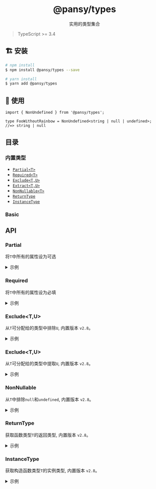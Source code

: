 <h1 align="center">
  @pansy/types
</h1>

<div align="center">
  实用的类型集合
</div>

> TypeScript >= 3.4

## 🏗 安装

```sh
# npm install
$ npm install @pansy/types --save

# yarn install
$ yarn add @pansy/types
```

## 🔨 使用

```
import { NonUndefined } from '@pansy/types';

type FooWithoutRainbow = NonUndefined<string | null | undefined>;
//=> string | null
```

## 目录

### 内置类型
- [`Partial<T>`](#Partial<T>)
- [`Required<T>`](#Required<T>)
- [`Exclude<T,U>`](#Exclude<T,U>)
- [`Extract<T,U>`](#Extract<T,U>)
- [`NonNullable<T>`](#NonNullable<T>)
- [`ReturnType`](#ReturnType<T>)
- [`InstanceType`](#InstanceType<T>)

### Basic


## API

### Partial<T> 

将`T`中所有的属性设为可选

<details>
  <summary>
    示例
  </summary>

  ```ts
  interface NodeConfig {
    appName: string;
    port: number;
  }
  // Expect: { appName?: string; port?: number; }
  Partial<NodeConfig>;
  ```
</details>

### Required<T> 

将`T`中所有的属性设为必填

<details>
  <summary>
    示例
  </summary>

  ```ts
  interface NodeConfig {
    appName?: string;
    port?: number;
  }
  // Expect: { appName: string; port: number; }
  Required<NodeConfig>;
  ```
</details>

### Exclude<T,U>

从`T`可分配给的类型中排除`U`, 内置版本 `v2.8`。

<details>
  <summary>
    示例
  </summary>

  ```ts
  // Expect: 'b' | 'd'
  Exclude<"a" | "b" | "c" | "d", "a" | "c" | "f">;
  ```
</details>

### Exclude<T,U>

从`T`可分配给的类型中提取`U`, 内置版本 `v2.8`。

<details>
  <summary>
    示例
  </summary>

  ```ts
  // Expect: 'a' | 'c'
  Exclude<"a" | "b" | "c" | "d", "a" | "c" | "f">;
  ```
</details>

### NonNullable<T>

从`T`中排除`null`和`undefined`, 内置版本 `v2.8`。

<details>
  <summary>
    示例
  </summary>

  ```ts
  // Expect: string
  NonNullable<string | null | undefined>;
  ```
</details>

### ReturnType<T>

获取函数类型`T`的返回类型, 内置版本 `v2.8`。

<details>
  <summary>
    示例
  </summary>

  ```ts
  // Expect: string
  ReturnType<() => string>;
  ```
</details>

### InstanceType<T>

获取构造函数类型`T`的实例类型, 内置版本 `v2.8`。

<details>
  <summary>
    示例
  </summary>

  ```ts
  class C {
    x = 0;
    y = 0;
  }

  // Expect: C
  InstanceType<typeof C>;
  ```
</details>






